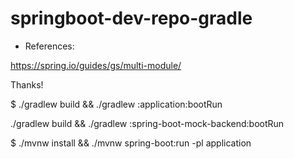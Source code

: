 # springboot-dev-repo-gradle

- References:

https://spring.io/guides/gs/multi-module/

Thanks!


$ ./gradlew build && ./gradlew :application:bootRun


./gradlew build && ./gradlew :spring-boot-mock-backend:bootRun

$ ./mvnw install && ./mvnw spring-boot:run -pl application

